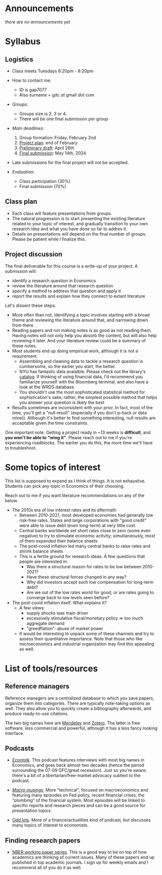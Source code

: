 # Announcements
*there are no announcements yet*

# Syllabus

## Logistics

- Class meets Tuesdays 6:20pm - 8:20pm
- How to contact me: 
  + ID is gap7077 
  + Also surname + gdc *at* gmail *dot* com
  
- *Groups*:
  + Groups size is 2, 3 or 4.
  + There will be one final submission per group
  
- *Main deadlines*:
  1. Group formation: Friday, February 2nd
  2. [Project plan](#project-discussion): end of February
  3. [Preliminary draft](#project-discussion): April 26th
  4. [Final submission](#project-discussion): May 14th, 2024
  
- Late submissions for the final project will not be accepted.
  
- *Evaluation*:
  - Class participation (30%)
  - Final submission (70%)

## Class plan

- Each class will feature presentations from groups. 
- The natural progression is to start presenting the existing literature related to your topic of interest, and gradually transition to your own research idea and what you have done so far to addres it.
- Details on presentations will depend on the final number of groups. Please be patient while I finalize this.

## Project discussion 
The final deliverable for this course is a write-up of your project. A submission will:

- identify a research question in Economics
- review the literature around that research question
- specify a method to address that question and apply it 
- report the results and explain how they connect to extant literature

Let's dissect these steps. 

- More often than not, identifying a topic involves starting with a broad theme and reviewing the literature around that, and narrowing down from there.
- Reading papers and not making notes is as good as not reading them. Having notes will not only help you absorb the content, but will also help reviewing it later. And your literature review could be a summary of these notes.
- Most students end up doing empirical work, although it is not a requirement. 
  + Assembling and cleaning data to tackle a research question is cumbersome, so the earlier you start, the better.
  + NYU has fantastic data avaialble. Please check out the library's [catalog](https://guides.nyu.edu/az.php). If thinking of using financial data, I'd recommend you familiarize yourself with the Bloomberg terminal, and also have a look at the WRDS database. 
  + You shouldn't use the most sophisticated statistical method for sophistication's sake; rather, the simplest possible method that helps you answer your question is likely the best
- Results sometimes are inconsistent with your prior. In fact, most of the time, you'll get a "null result"  (especially if you don't p-hack or data mine)). Although it's better to find something interesting, null results are acceptable given the time constraints. 


One important note. Getting a project ready in ~13 weeks is **difficult**, and **you won't be able to "wing it"**. Please reach out to me if you're experiencing roadblocks. The earlier you do this, the more time we'll have to troubleshoot.

# Some topics of interest

This list is supposed to expand as I think of things. It is not exhaustive. Students can pick any topic in Economics of their choosing. 

Reach out to me if you want literature recommendations on any of the below.

- The 2010s era of low interest rates and its aftermath
  + Between 2010-2021, most developed economies had generally low risk-free rates. States and large corporations with "good credit" were able to issue debt (even long-term) at very little cost.
  + Central banks worldwide set short rates close to zero (some even negative) to try to stimulate economic activity; simultaneously, most of them expanded their balance sheets
  + The post-covid inflation led many central banks to raise rates and shrink balance sheets 
  + This is a fertile ground for research ideas. A few questions that people are interested in:
    * Was there a structural reason for rates to be low between 2010-2021?
    * Have these structural forces changed in any way?
    * Why did investors accept such low compensation for long-term debt?
    * Are we out of the low rates world for good, or are rates going to converge back to low levels seen before?
- The post-covid inflation itself. What explains it?
  + A few views: 
    * supply shocks was main driver
    * excessively stimulative fiscal/monetary policy => too much aggregate demand
    * "greedflation": abuse of market power
  + It would be interesting to unpack some of these channels and try to assess their quantitative importance. Note that those who like microeconomics and industrial organization may find this appealing as well.
  
 
# List of tools/resources

## Reference managers

Reference managers are a centralized database to which you save papers, organize them into categories. There are typically note-taking options as well. They also allow you to quickly create a bibliography afterwards, and produce ready-to-use citations.

The two big names here are [Mendeley](https://www.mendeley.com/) and [Zotero](https://www.zotero.org/). The latter is free software, less commercial and powerful, although it has a less fancy looking interface. 

## Podcasts

+ [*Econtalk*](https://www.econtalk.org/). This podcast features interviews with most big names in Economics, and goes back almost two decades (hence the period surrounding the 07-09 GFC/great recession). Just so you're aware: there's a bit of a libertarian/free-market advocacy subtext to the podcast. 

+ [*Macro musings*](https://www.mercatus.org/macro-musings). More "technical", focused on macroeconomics and featuring many episodes on Fed policy, recent financial crises, the "plumbing" of the financial system. Most episodes will be linked to specific reports and research pieces and can be a good source for presentation topics.

+ [*Odd lots*](). More of a finance/actualities kind of podcast, but discusses many topics of interest to economists.

## Finding research papers

- [NBER working paper series](https://www.nber.org/papers). This is a good way to be on top of how academics are thinking of current issues. Many of these papers end up published in top academic journals. I sign up for weekly emails and I recommend all of you do it as well. 
